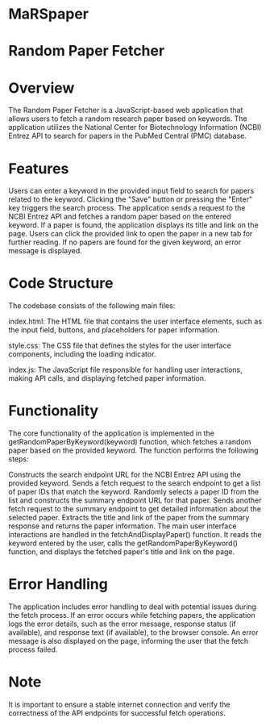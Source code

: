 # MaRSpaper
# Random Paper Fetcher
# Overview
The Random Paper Fetcher is a JavaScript-based web application that allows users to fetch a random research paper based on keywords. The application utilizes the National Center for Biotechnology Information (NCBI) Entrez API to search for papers in the PubMed Central (PMC) database.

# Features
Users can enter a keyword in the provided input field to search for papers related to the keyword.
Clicking the "Save" button or pressing the "Enter" key triggers the search process.
The application sends a request to the NCBI Entrez API and fetches a random paper based on the entered keyword.
If a paper is found, the application displays its title and link on the page.
Users can click the provided link to open the paper in a new tab for further reading.
If no papers are found for the given keyword, an error message is displayed.

# Code Structure
The codebase consists of the following main files:

index.html: The HTML file that contains the user interface elements, such as the input field, buttons, and placeholders for paper information.

style.css: The CSS file that defines the styles for the user interface components, including the loading indicator.

index.js: The JavaScript file responsible for handling user interactions, making API calls, and displaying fetched paper information.

# Functionality
The core functionality of the application is implemented in the getRandomPaperByKeyword(keyword) function, which fetches a random paper based on the provided keyword. The function performs the following steps:

Constructs the search endpoint URL for the NCBI Entrez API using the provided keyword.
Sends a fetch request to the search endpoint to get a list of paper IDs that match the keyword.
Randomly selects a paper ID from the list and constructs the summary endpoint URL for that paper.
Sends another fetch request to the summary endpoint to get detailed information about the selected paper.
Extracts the title and link of the paper from the summary response and returns the paper information.
The main user interface interactions are handled in the fetchAndDisplayPaper() function. It reads the keyword entered by the user, calls the getRandomPaperByKeyword() function, and displays the fetched paper's title and link on the page.

# Error Handling
The application includes error handling to deal with potential issues during the fetch process. If an error occurs while fetching papers, the application logs the error details, such as the error message, response status (if available), and response text (if available), to the browser console. An error message is also displayed on the page, informing the user that the fetch process failed.

# Note
It is important to ensure a stable internet connection and verify the correctness of the API endpoints for successful fetch operations.
